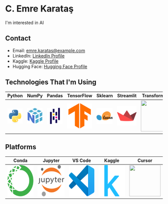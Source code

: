 # C. Emre Karataş

I'm interested in AI 

## Contact 

- Email: emre.karatas@example.com
- LinkedIn: [LinkedIn Profile](https://www.linkedin.com/in/cihatemrekaratas/)
- Kaggle: [Kaggle Profile](https://www.kaggle.com/emre21)
- Hugging Face: [Hugging Face Profile](https://huggingface.co/emredeveloper)

## Technologies That I'm Using

| Python | NumPy | Pandas | TensorFlow | Sklearn | Streamlit | Transformers |
|:---:|:---:|:---:|:---:|:---:|:---:|:---:|
| ![Python](https://github.com/devicons/devicon/blob/master/icons/python/python-original.svg) | ![NumPy](https://github.com/devicons/devicon/blob/master/icons/numpy/numpy-original.svg) | ![Pandas](https://github.com/devicons/devicon/blob/master/icons/pandas/pandas-original.svg) | ![TensorFlow](https://github.com/devicons/devicon/blob/master/icons/tensorflow/tensorflow-original.svg) | ![Sklearn](https://github.com/devicons/devicon/blob/master/icons/scikitlearn/scikitlearn-original.svg) | ![Streamlit](https://github.com/devicons/devicon/blob/master/icons/streamlit/streamlit-original.svg) | <img src="https://huggingface.co/front/assets/huggingface_logo-noborder.svg" width="100" height="100"/> |

## Platforms

| Conda | Jupyter | VS Code | Kaggle | Cursor |
|:---:|:---:|:---:|:---:|:---:|
| <img src="https://github.com/devicons/devicon/blob/master/icons/anaconda/anaconda-original.svg" width="100" height="100"/> | <img src="https://github.com/devicons/devicon/blob/master/icons/jupyter/jupyter-original-wordmark.svg" width="100" height="100"/> | <img src="https://github.com/devicons/devicon/blob/master/icons/vscode/vscode-original.svg" width="100" height="100"/> | <img src="https://github.com/devicons/devicon/blob/master/icons/kaggle/kaggle-original.svg" width="100" height="100"/> | <img src="https://www.cursor.so/static/images/logo-dark.png" width="100" height="100"/> |
